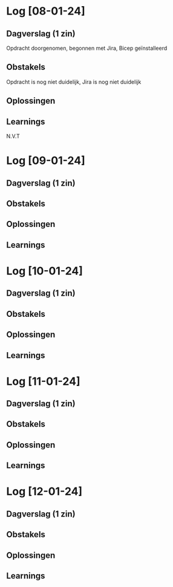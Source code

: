 # Log [08-01-24]


## Dagverslag (1 zin)

Opdracht doorgenomen, begonnen met Jira, Bicep geïnstalleerd


## Obstakels

Opdracht is nog niet duidelijk, Jira is nog niet duidelijk

## Oplossingen


## Learnings
N.V.T

# Log [09-01-24]


## Dagverslag (1 zin)


## Obstakels


## Oplossingen


## Learnings



# Log [10-01-24]


## Dagverslag (1 zin)


## Obstakels


## Oplossingen




## Learnings

# Log [11-01-24]


## Dagverslag (1 zin)


## Obstakels


## Oplossingen




## Learnings

# Log [12-01-24]


## Dagverslag (1 zin)


## Obstakels


## Oplossingen


## Learnings

